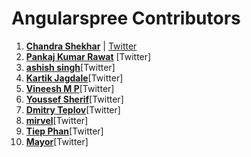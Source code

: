 Angularspree Contributors
============================================

1. **[Chandra Shekhar](https://github.com/zeus999)** | [Twitter]()
2. **[Pankaj Kumar Rawat](https://github.com/pkrawat1)** [Twitter]
3. **[ashish singh](https://github.com/ashish173)**[Twitter]
4. **[Kartik Jagdale](https://github.com/kartikjagdale)**[Twitter]
5. **[Vineesh M P](https://github.com/mpvineesh)**[Twitter]
6. **[Youssef Sherif](https://github.com/youssefsharief)**[Twitter]
7. **[Dmitry Teplov](https://github.com/t-p-l-k)**[Twitter]
8. **[mirvel](https://github.com/mirvel)**[Twitter]
9. **[Tiep Phan](https://github.com/tieppt)**[Twitter]
10. **[Mayor](https://github.com/tieppt)**[Twitter]
